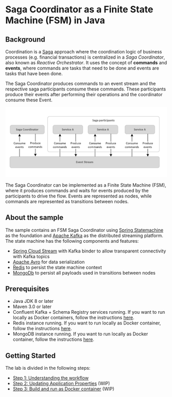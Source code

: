 # Saga Coordinator as a Finite State Machine (FSM) in Java

## Background

Coordination is a [Saga](https://microservices.io/patterns/data/saga.html) approach where the coordination logic of business processes (e.g. financial transactions) is centralized in a *Saga Coordinator*, also known as *Reactive Orchestrator*. It uses the concept of **commands** and **events**, where commands are tasks that need to be done and events are tasks that have been done. 

The Saga Coordinator produces commands to an event stream and the respective saga participants consume these commands. These participants produce their events after performing their operations and the coordinator consume these Event.

![Saga Coordinator](./images/saga-coordinator.jpg)

The Saga Coordinator can be implemented as a Finite State Machine (FSM), where it produces commands and waits for events produced by the participants to drive the flow. Events are represented as nodes, while commands are represented as transitions between nodes.

## About the sample

The sample contains an FSM Saga Coordinator using [Spring Statemachine](https://projects.spring.io/spring-statemachine/) as the foundation and [Apache Kafka](https://kafka.apache.org/intro.html) as the distributed streaming platform. The state machine has the following components and features:

- [Spring Cloud Stream](https://cloud.spring.io/spring-cloud-stream-binder-kafka/) with Kafka binder to allow transparent connectivity with Kafka topics
- [Apache Avro](https://avro.apache.org/) for data serialization
- [Redis](https://redis.io/) to persist the state machine context
- [MongoDb](https://www.mongodb.com/) to persist all payloads used in transitions between nodes

## Prerequisites

- Java JDK 8 or later
- Maven 3.0 or later
- Confluent Kafka + Schema Registry services running. If you want to run locally as Docker containers, follow the instructions [here](https://hub.docker.com/r/confluent/kafka).
- Redis instance running. If you want to run locally as Docker container, follow the instructions [here](https://hub.docker.com/_/redis/).
- MongoDB instance running. If you want to run locally as Docker container, follow the instructions [here](https://hub.docker.com/_/mongo).

## Getting Started

The lab is divided in the following steps:

- [Step 1: Understanding the workflow](./docs/workflow.md)
- [Step 2: Updating Application Properties]() (WIP)
- [Step 3: Build and run as Docker container]() (WIP)
